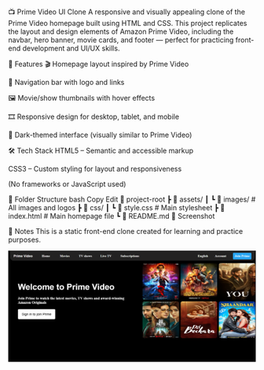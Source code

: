 📺 Prime Video UI Clone
A responsive and visually appealing clone of the Prime Video homepage built using HTML and CSS. This project replicates the layout and design elements of Amazon Prime Video, including the navbar, hero banner, movie cards, and footer — perfect for practicing front-end development and UI/UX skills.

🚀 Features
🎬 Homepage layout inspired by Prime Video

🧭 Navigation bar with logo and links

🖼️ Movie/show thumbnails with hover effects

🎞️ Responsive design for desktop, tablet, and mobile

🌙 Dark-themed interface (visually similar to Prime Video)

🛠️ Tech Stack
HTML5 – Semantic and accessible markup

CSS3 – Custom styling for layout and responsiveness

(No frameworks or JavaScript used)

📂 Folder Structure
bash
Copy
Edit
📁 project-root
 ┣ 📁 assets/
 ┃ ┗ 📁 images/        # All images and logos
 ┣ 📁 css/
 ┃ ┗ 📄 style.css      # Main stylesheet
 ┣ 📄 index.html        # Main homepage file
 ┗ 📄 README.md
📸 Screenshot

📌 Notes
This is a static front-end clone created for learning and practice purposes.


![Screenshot](./image/Screenshot.jpg)


